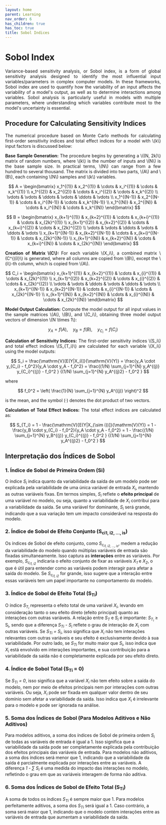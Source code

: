 ```yaml
---
layout: home
parent: Learning
nav_order: 6
has_children: true
has_toc: true
title: Sobol Indices
---
```


<!--Don't delete this script-->
<script src="https://polyfill.io/v3/polyfill.min.js?features=es6"></script>
<script id="MathJax-script" async src="https://cdn.jsdelivr.net/npm/mathjax@3/es5/tex-mml-chtml.js"></script>
<!--Don't delete this script-->

<h1>Sobol Index</h1>

<p align="justify">Variance-based sensitivity analysis, or Sobol index, is a form of global sensitivity analysis designed to identify the most influential input variables/parameters in complex computer models. In these frameworks, Sobol index are used to quantify how the variability of an input affects the variability of a model's output, as well as to determine interactions among variables. Sobol analysis is particularly useful in models with multiple parameters, where understanding which variables contribute most to the model's uncertainty is essential.</p>

<h2>Procedure for Calculating Sensitivity Indices</h2>

<p align="justify">The numerical procedure based on Monte Carlo methods for calculating first-order sensitivity indices and total effect indices for a model with \(k\) input factors is discussed below:</p>

<p align="justify"><strong>Base Sample Generation:</strong> The procedure begins by generating a \((N, 2k)\) matrix of random numbers, where \(k\) is the number of inputs and \(N\) is the base sample size. In practical terms, \(N\) can range from a few hundred to several thousand. The matrix is divided into two parts, \(A\) and \(B\), each containing \(N\) samples and \(k\) variables.</p>

$$
A = 
\begin{bmatrix}
x_1^{(1)} & x_2^{(1)} & \cdots & x_i^{(1)} & \cdots & x_k^{(1)} \\
x_1^{(2)} & x_2^{(2)} & \cdots & x_i^{(2)} & \cdots & x_k^{(2)} \\
\vdots & \vdots & \ddots & \vdots & \ddots & \vdots \\
x_1^{(N-1)} & x_2^{(N-1)} & \cdots & x_i^{(N-1)} & \cdots & x_k^{(N-1)} \\
x_1^{(N)} & x_2^{(N)} & \cdots & x_i^{(N)} & \cdots & x_k^{(N)}
\end{bmatrix}
$$

$$
B =
\begin{bmatrix}
x_{k+1}^{(1)} & x_{k+2}^{(1)} & \cdots & x_{k+i}^{(1)} & \cdots & x_{2k}^{(1)} \\
x_{k+1}^{(2)} & x_{k+2}^{(2)} & \cdots & x_{k+i}^{(2)} & \cdots & x_{2k}^{(2)} \\
\vdots & \vdots & \ddots & \vdots & \ddots & \vdots \\
x_{k+1}^{(N-1)} & x_{k+2}^{(N-1)} & \cdots & x_{k+i}^{(N-1)} & \cdots & x_{2k}^{(N-1)} \\
x_{k+1}^{(N)} & x_{k+2}^{(N)} & \cdots & x_{k+i}^{(N)} & \cdots & x_{2k}^{(N)}
\end{bmatrix}
$$

<p align="justify"><strong>Creation of Matrix \(C\):</strong> For each variable \(X_i\), a combined matrix \(C^{(i)}\) is generated, where all columns are copied from \(B\), except the \(i\)-th column, which is copied from \(A\).</p>

$$
C_i = 
\begin{bmatrix}
x_{k+1}^{(1)} & x_{k+2}^{(1)} & \cdots & x_{i}^{(1)} & \cdots & x_{2k}^{(1)} \\
x_{k+1}^{(2)} & x_{k+2}^{(2)} & \cdots & x_{i}^{(2)} & \cdots & x_{2k}^{(2)} \\
\vdots & \vdots & \ddots & \vdots & \ddots & \vdots \\
x_{k+1}^{(N-1)} & x_{k+2}^{(N-1)} & \cdots & x_{i}^{(N-1)} & \cdots & x_{2k}^{(N-1)} \\
x_{k+1}^{(N)} & x_{k+2}^{(N)} & \cdots & x_{i}^{(N)} & \cdots & x_{2k}^{(N)}
\end{bmatrix}
$$

<p align="justify"><strong>Model Output Calculation:</strong> Compute the model output for all input values in the sample matrices \(A\), \(B\), and \(C_i\), obtaining three model output vectors of dimension \(N \times 1\):</p>

$$
y_A = f(A), \quad y_B = f(B), \quad y_{C_i} = f(C_i)
$$

<p align="justify"><strong>Calculation of Sensitivity Indices:</strong> The first-order sensitivity indices \(S_i\) and total effect indices \(S_{T_i}\) are calculated for each variable \(X_i\) using the model outputs:</p>

$$
S_i = \frac{\mathrm{V}[E(Y|X_i)]}{\mathrm{V}(Y)} = \frac{y_A \cdot y_{C_i} - f_0^2}{y_A \cdot y_A - f_0^2} = \frac{(1/N) \sum_{j=1}^{N} y_A^{(j)} y_{C_i}^{(j)} - f_0^2 } {(1/N) \sum_{j=1}^{N} y_A^{(j)2} - f_0^2 }
$$

where

$$
f_0^2 = \left( \frac{1}{N} \sum_{j=1}^{N} y_A^{(j)} \right)^2
$$

is the mean, and the symbol (·) denotes the dot product of two vectors.

<p align="justify"><strong>Calculation of Total Effect Indices:</strong> The total effect indices are calculated as:</p>

$$
S_{T_i} = 1 - \frac{\mathrm{V}[E(Y|X_{\sim i})]}{\mathrm{V}(Y)} = 1 - \frac{y_B \cdot y_{C_i} - f_0^2}{y_A \cdot y_A - f_0^2} = 1 - \frac{(1/N) \sum_{j=1}^{N} y_B^{(j)} y_{C_i}^{(j)} - f_0^2 } {(1/N) \sum_{j=1}^{N} y_A^{(j)2} - f_0^2 }
$$

<h2>Interpretação dos Índices de Sobol</h2>

<h3>1. Índice de Sobol de Primeira Ordem (Si)</h3>
<p>O índice <em>S<sub>i</sub></em> indica quanto da variabilidade da saída de um modelo pode ser explicada pela variabilidade de uma única variável de entrada <em>X<sub>i</sub></em>, mantendo as outras variáveis fixas. Em termos simples, <em>S<sub>i</sub></em> reflete o <strong>efeito principal</strong> de uma variável no modelo, ou seja, quanto a variabilidade de <em>X<sub>i</sub></em> contribui para a variabilidade da saída. Se uma variável for dominante, <em>S<sub>i</sub></em> será grande, indicando que a sua variação tem um impacto considerável na resposta do modelo.</p>

<h3>2. Índice de Sobol de Efeito Conjunto (S<sub>c</sub><sub>i1, i2, ..., is</sub>)</h3>
<p>Os índices de Sobol de efeito conjunto, como <em>S<sub>c<sub>i1, i2, ..., is</sub></em></em>, medem a redução da variabilidade do modelo quando múltiplas variáveis de entrada são fixadas simultaneamente. Isso captura as <strong>interações</strong> entre as variáveis. Por exemplo, <em>S<sub>c<sub>i1, i2</sub></sub></em> indicaria o efeito conjunto de fixar as variáveis <em>X<sub>1</sub></em> e <em>X<sub>2</sub></em>, o que é útil para entender como as variáveis podem interagir para afetar a saída do modelo. Se <em>S<sub>c<sub>i1, i2</sub></sub></em> for grande, isso sugere que a interação entre essas variáveis tem um papel importante no comportamento do modelo.</p>

<h3>3. Índice de Sobol de Efeito Total (S<sub>T</sub><sub>i</sub>)</h3>
<p>O índice <em>S<sub>T<sub>i</sub></em></em> representa o efeito total de uma variável <em>X<sub>i</sub></em>, levando em consideração tanto o seu efeito direto (efeito principal) quanto as interações com outras variáveis. A relação entre <em>S<sub>T</sub></em> e <em>S<sub>i</sub></em> é importante: <em>S<sub>T<sub>i</sub></em> &ge; S<sub>i</sub></em>, sendo que a diferença <em>S<sub>T</sub><sub>i</sub> - S<sub>i</sub></em> reflete o grau de interação de <em>X<sub>i</sub></em> com outras variáveis. Se <em>S<sub>T</sub><sub>i</sub> = S<sub>i</sub></em>, isso significa que <em>X<sub>i</sub></em> não tem interações relevantes com outras variáveis e seu efeito é exclusivamente devido à sua variabilidade. Por outro lado, se <em>S<sub>T</sub><sub>i</sub></em> for muito maior que <em>S<sub>i</sub></em>, isso indica que <em>X<sub>i</sub></em> está envolvido em interações importantes, e sua contribuição para a variabilidade da saída não é completamente explicada por seu efeito direto.</p>

<h3>4. Índice de Sobol Total (S<sub>T</sub><sub>i</sub> = 0)</h3>
<p>Se <em>S<sub>T</sub><sub>i</sub> = 0</em>, isso significa que a variável <em>X<sub>i</sub></em> não tem efeito sobre a saída do modelo, nem por meio de efeitos principais nem por interações com outras variáveis. Ou seja, <em>X<sub>i</sub></em> pode ser fixada em qualquer valor dentro de seu domínio sem afetar a variabilidade da saída. Isso indica que <em>X<sub>i</sub></em> é irrelevante para o modelo e pode ser ignorada na análise.</p>

<h3>5. Soma dos Índices de Sobol (Para Modelos Aditivos e Não Aditivos)</h3>
<p>Para modelos aditivos, a soma dos índices de Sobol de primeira ordem <em>S<sub>i</sub></em> de todas as variáveis de entrada é igual a 1. Isso significa que a variabilidade da saída pode ser completamente explicada pela contribuição dos efeitos principais das variáveis de entrada. Para modelos não aditivos, a soma dos índices será menor que 1, indicando que a variabilidade da saída é parcialmente explicada por interações entre as variáveis. A diferença <em>1 - &sum; S<sub>i</sub></em> é uma medida do impacto das interações no modelo, refletindo o grau em que as variáveis interagem de forma não aditiva.</p>

<h3>6. Soma dos Índices de Sobol de Efeito Total (S<sub>T</sub><sub>i</sub>)</h3>
<p>A soma de todos os índices <em>S<sub>T</sub><sub>i</sub></em> é sempre maior que 1. Para modelos perfeitamente aditivos, a soma dos <em>S<sub>T</sub><sub>i</sub></em> será igual a 1. Caso contrário, a soma será maior que 1, indicando que o modelo contém interações entre as variáveis de entrada que aumentam a variabilidade da saída.</p>


<!-- <h2>Exemplo</h2>

<p align="justify">Considere um modelo simples onde a saída \(f(X)\) é uma função de duas variáveis \(X_1\) e \(X_2\), definidas como:</p>

$$
f(X) = X_1^2 + X_2^2
$$

Onde \(X_1\) e \(X_2\) são as variáveis de entrada.

<h3>Passos do Cálculo</h3>

<p align="justify"><strong>1. Geração da Amostra Base:</strong> Suponha que a amostra base tenha \(N = 100\) pontos e o número de variáveis de entrada seja \(k = 2\) (neste caso, \(X_1\) e \(X_2\)). Logo, temos uma matriz \((N, 2k)\) com 100 amostras e 4 colunas.</p>

<p align="justify">Aqui está um exemplo de como as matrizes \(A\) e \(B\) poderiam se parecer, onde cada coluna corresponde a uma variável \(X_1\), \(X_2\) e suas respectivas cópias:</p>

<p align="justify"><strong>Matriz \(A\)</strong> (com valores aleatórios):</p>

$$
A = \begin{bmatrix}
0.1 & 0.3 \\
0.2 & 0.6 \\
0.4 & 0.7 \\
\vdots & \vdots \\
0.9 & 0.8 \\
\end{bmatrix}
$$

<p align="justify"><strong>Matriz \(B\)</strong> (com valores aleatórios):</p>

$$
B = \begin{bmatrix}
0.5 & 0.8 \\
0.7 & 0.9 \\
0.2 & 0.1 \\
\vdots & \vdots \\
0.3 & 0.4 \\
\end{bmatrix}
$$

<p align="justify"><strong>2. Criação da Matriz \(C^{(i)}\):</strong> Para cada variável \(X_i\), criamos uma matriz combinada \(C^{(i)}\) onde todas as colunas de \(B\) são copiadas, exceto a coluna \(i\)-ésima, que vem de \(A\). Por exemplo, para \(i = 1\): </p>

$$
C^{(1)} = \begin{bmatrix}
0.1 & 0.8 \\
0.2 & 0.9 \\
0.4 & 0.1 \\
\vdots & \vdots \\
0.9 & 0.4 \\
\end{bmatrix}
$$

<p align="justify">Para \(i = 2\), a matriz \(C^{(2)}\) seria:</p>

$$
C^{(2)} = \begin{bmatrix}
0.5 & 0.3 \\
0.7 & 0.6 \\
0.2 & 0.7 \\
\vdots & \vdots \\
0.3 & 0.8 \\
\end{bmatrix}
$$

<p align="justify"><strong>3. Cálculo da Saída do Modelo:</strong> Agora, calculamos a saída do modelo para todas as entradas das matrizes \(A\), \(B\) e \(C_i\). Neste caso, como temos um modelo simples de soma dos quadrados das entradas, temos:</p>

<ul>
  <li><strong>\(y_A = f(A)\)</strong> = \(X_1^2 + X_2^2\) com os valores das amostras de \(A\)</li>
  <li><strong>\(y_B = f(B)\)</strong> = \(X_1^2 + X_2^2\) com os valores das amostras de \(B\)</li>
  <li><strong>\(y_{C_1} = f(C^{(1)})\)</strong> = \(X_1^2 + X_2^2\) com as variáveis \(X_1\) e \(X_2\) alteradas conforme \(C^{(1)}\)</li>
  <li><strong>\(y_{C_2} = f(C^{(2)})\)</strong> = \(X_1^2 + X_2^2\) com as variáveis \(X_1\) e \(X_2\) alteradas conforme \(C^{(2)}\)</li>
</ul>

<p align="justify">Para cada linha da matriz \(A\), podemos calcular os valores de \(y_A\), \(y_B\) e \(y_{C_i}\), por exemplo:</p>

$$
\begin{align*}
y_A^{(1)} & = 0.1^2 + 0.3^2 = 0.01 + 0.09 = 0.1 \\
y_B^{(1)} & = 0.5^2 + 0.8^2 = 0.25 + 0.64 = 0.89 \\
y_{C_1}^{(1)} & = 0.1^2 + 0.8^2 = 0.01 + 0.64 = 0.65 \\
y_{C_2}^{(1)} & = 0.5^2 + 0.3^2 = 0.25 + 0.09 = 0.34
\end{align*}
$$

<p align="justify">E assim por diante para todas as amostras.</p>

<p align="justify"><strong>4. Cálculo dos Índices de Sensibilidade:</strong> Agora, podemos calcular os índices de sensibilidade de primeira ordem \(S_1\) e \(S_2\). Vamos usar a fórmula de \(S_i\) para a variável \(X_1\): </p>

$$
S_1 = \frac{y_A \cdot y_{C_1} - f_0^2}{y_A \cdot y_A - f_0^2}
$$

<p align="justify">Onde \(f_0^2\) é a média quadrática das saídas de \(y_A\): </p>

$$
f_0^2 = \left( \frac{1}{N} \sum_{j=1}^{N} y_A^{(j)} \right)^2
$$

<p align="justify">A soma de \(y_A\) seria realizada para todas as \(N\) amostras, e então calcularíamos \(f_0^2\).</p>

<p align="justify">Supondo que \(f_0^2 = 0.5\) (apenas um exemplo), podemos calcular \(S_1\).</p>

<p align="justify">Além disso, o índice de efeito total \(S_{T_1}\) é dado por:</p>

$$
S_{T_1} = 1 - \frac{y_B \cdot y_{C_1} - f_0^2}{y_A \cdot y_A - f_0^2}
$$

<p align="justify">Esse procedimento seria repetido para todas as variáveis de entrada \(X_1\) e \(X_2\).</p> -->
